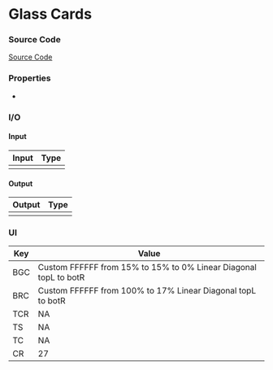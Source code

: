 # Glass Cards 
### Source Code
[Source Code](https://github.com/Astra-Labs/Aureus/blob/main/Documentation/Aureus-Docs/4%20-%20Elements%20(Materials)/Cards/Glass%20Cards.md)

### Properties
* 

### I/O
#### Input
| Input | Type |
|-----|-------|
| |     |


#### Output
| Output | Type |
|-----|-------|
|  |      |

### UI

| Key | Value |
|-----|-------|
| BGC | Custom FFFFFF from 15% to 15% to 0% Linear Diagonal topL to botR |
| BRC | Custom FFFFFF from 100% to 17% Linear Diagonal topL to botR |
| TCR |   NA   |
| TS  |   NA  |
| TC  |   NA  |
| CR  |   27    |